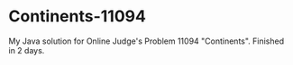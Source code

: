 # Continents-11094
My Java solution for Online Judge's Problem 11094 "Continents". Finished in 2 days. 
